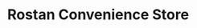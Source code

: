 ---
title: "Rostan Convenience Store"
url: /tagkawayan/rostan-convenience-store/
shop: Lebensmittel
---
